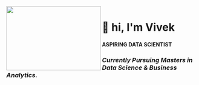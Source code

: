 <img align = "left" src="https://user-images.githubusercontent.com/77670138/137443964-953a3db7-5617-407e-a15b-aae4e964fbce.gif" style="width:250px;height:170px;">    

<h1> 👋 hi, I'm Vivek </h1> 
<h4>ASPIRING DATA SCIENTIST</h4>
<h3><i>Currently Pursuing Masters in Data Science & Business Analytics.</i></h3>

          
